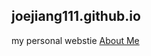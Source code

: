 ## joejiang111.github.io

my personal webstie
<a href="http://joejiang111.github.io/homework/09-14/index.html" title="About Me">About Me</a>
